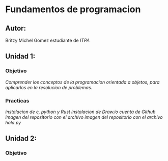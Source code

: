 # Fundamentos de programacion 

## Autor:
Britzy Michel Gomez estudiante de *ITPA*



## Unidad 1:
### Objetivo
*Comprender los conceptos de la programacion orientada a objetos, para aplicarlos en la resolucion de problemas.*
### Practicas
*instalacion de c, python y Rust*
*instalacion de Draw.io*
*cuenta de Github*
*imagen del repositorio con el archivo*
*imagen del repositorio con el archivo hola.py*

## Unidad 2:
### Objetivo
